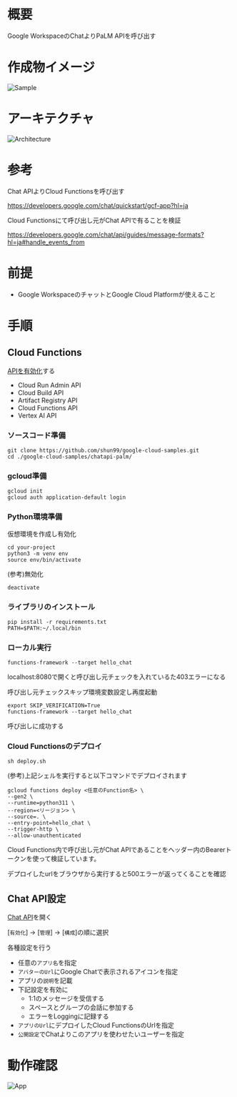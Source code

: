 # 概要
Google WorkspaceのChatよりPaLM APIを呼び出す

# 作成物イメージ
![Sample](./doc/sample.png)

# アーキテクチャ
![Architecture](./doc/architecture.png)

# 参考
Chat APIよりCloud Functionsを呼び出す

https://developers.google.com/chat/quickstart/gcf-app?hl=ja

Cloud Functionsにて呼び出し元がChat APIで有ることを検証

https://developers.google.com/chat/api/guides/message-formats?hl=ja#handle_events_from

# 前提
- Google WorkspaceのチャットとGoogle Cloud Platformが使えること

# 手順
## Cloud Functions

[APIを有効化](https://console.cloud.google.com/apis/enableflow?apiid=run.googleapis.com,cloudbuild.googleapis.com,artifactregistry.googleapis.com,cloudfunctions.googleapis.com,aiplatform.googleapis.com)する
- Cloud Run Admin API
- Cloud Build API
- Artifact Registry API
- Cloud Functions API
- Vertex AI API

### ソースコード準備

```shell
git clone https://github.com/shun99/google-cloud-samples.git
cd ./google-cloud-samples/chatapi-palm/
```


### gcloud準備
```shell
gcloud init
gcloud auth application-default login
```

### Python環境準備
仮想環境を作成し有効化
```shell
cd your-project
python3 -m venv env
source env/bin/activate
```

(参考)無効化
```shell
deactivate
```

### ライブラリのインストール
```shell
pip install -r requirements.txt
PATH=$PATH:~/.local/bin
```

### ローカル実行
```shell
functions-framework --target hello_chat
```
localhost:8080で開くと呼び出し元チェックを入れているた403エラーになる

呼び出し元チェックスキップ環境変数設定し再度起動
```shell
export SKIP_VERIFICATION=True
functions-framework --target hello_chat
```
呼び出しに成功する

### Cloud Functionsのデプロイ
```shell
sh deploy.sh
```

(参考)上記シェルを実行すると以下コマンドでデプロイされます
```
gcloud functions deploy <任意のFunction名> \
--gen2 \
--runtime=python311 \
--region=<リージョン> \
--source=. \
--entry-point=hello_chat \
--trigger-http \
--allow-unauthenticated
```

Cloud Functions内で呼び出し元がChat APIであることをヘッダー内のBearerトークンを使って検証しています。

デプロイしたurlをブラウザから実行すると500エラーが返ってくることを確認

## Chat API設定
[Chat API](https://console.cloud.google.com/marketplace/product/google/chat.googleapis.com)を開く

[`有効化`] → [`管理`] → [`構成`]の順に選択

各種設定を行う
- 任意の`アプリ名`を指定
- `アバターのUrl`にGoogle Chatで表示されるアイコンを指定
- アプリの`説明`を記載
- 下記設定を有効に
  - 1:1のメッセージを受信する
  - スペースとグループの会話に参加する
  - エラーをLoggingに記録する
- `アプリのUrl`にデプロイしたCloud FunctionsのUrlを指定
- `公開設定`でChatよりこのアプリを使わせたいユーザーを指定

# 動作確認
![App](./doc/add-app.png)